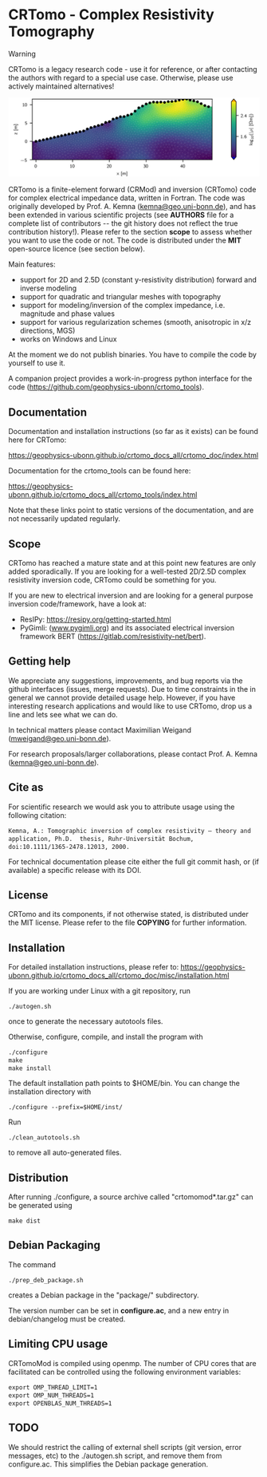 # CRTomo - Complex Resistivity Tomography

>[!WARNING]
>CRTomo is a legacy research code - use it for reference, or after contacting
>the authors with regard to a special use case. Otherwise, please use actively
> maintained alternatives!

<img src="frontcover/front_inversion1.jpg" />

CRTomo is a finite-element forward (CRMod) and inversion (CRTomo) code for
complex electrical impedance data, written in Fortran. The code was originally
developed by Prof. A. Kemna (kemna@geo.uni-bonn.de), and has been extended in
various scientific projects (see **AUTHORS** file for a complete list of
contributors -- the git history does not reflect the true contribution
history!). Please refer to the section **scope** to assess whether you want to
use the code or not. The code is distributed under the **MIT** open-source
licence (see section below).

Main features:

* support for 2D and 2.5D (constant y-resistivity distribution) forward and
  inverse modeling
* support for quadratic and triangular meshes with topography
* support for modeling/inversion of the complex impedance, i.e. magnitude and
  phase values
* support for various regularization schemes (smooth, anisotropic in x/z
  directions, MGS)
* works on Windows and Linux

At the moment we do not publish binaries. You have to compile the code by
yourself to use it.

A companion project provides a work-in-progress python interface for the code
(https://github.com/geophysics-ubonn/crtomo_tools).

## Documentation

Documentation and installation instructions (so far as it exists) can be found
here for CRTomo:

https://geophysics-ubonn.github.io/crtomo_docs_all/crtomo_doc/index.html

Documentation for the crtomo_tools can be found here:

https://geophysics-ubonn.github.io/crtomo_docs_all/crtomo_tools/index.html

Note that these links point to static versions of the documentation, and are
not necessarily updated regularly.

## Scope

CRTomo has reached a mature state and at this point new features are only added
sporadically. If you are looking for a well-tested 2D/2.5D complex resistivity
inversion code, CRTomo could be something for you.

If you are new to electrical
inversion and are looking for a general purpose inversion code/framework, have
a look at:

* ResIPy: https://resipy.org/getting-started.html
* PyGimli: (www.pygimli.org) and its associated electrical inversion framework
  BERT (https://gitlab.com/resistivity-net/bert).


## Getting help

We appreciate any suggestions, improvements, and bug reports via the github
interfaces (issues, merge requests). Due to time constraints in the in general
we cannot provide detailed usage help. However, if you have interesting
research applications and would like to use CRTomo, drop us a line and lets see
what we can do.

In technical matters please contact Maximilian Weigand
(mweigand@geo.uni-bonn.de).

For research proposals/larger collaborations, please contact Prof. A. Kemna
(kemna@geo.uni-bonn.de).


## Cite as

For scientific research we would ask you to attribute usage using the following
citation:

	Kemna, A.: Tomographic inversion of complex resistivity – theory and
	application, Ph.D.  thesis, Ruhr-Universität Bochum,
	doi:10.1111/1365-2478.12013, 2000.

For technical documentation please cite either the full git commit hash, or (if
available) a specific release with its DOI.

## License

CRTomo and its components, if not otherwise stated, is distributed under the
MIT license. Please refer to the file **COPYING** for further information.

## Installation

For detailed installation instructions, please refer to:
https://geophysics-ubonn.github.io/crtomo_docs_all/crtomo_doc/misc/installation.html

If you are working under Linux with a git repository, run

	./autogen.sh

once to generate the necessary autotools files.

Otherwise, configure, compile, and install the program with

	./configure
	make
	make install

The default installation path points to $HOME/bin. You can change the
installation directory with

	./configure --prefix=$HOME/inst/

Run

	./clean_autotools.sh

to remove all auto-generated files.

## Distribution

After running ./configure, a source archive called "crtomomod*.tar.gz" can be
generated using

	make dist

## Debian Packaging

The command

	./prep_deb_package.sh

creates a Debian package in the "package/" subdirectory.

The version number can be set in **configure.ac**, and a new entry in
debian/changelog must be created.

## Limiting CPU usage

CRTomoMod is compiled using openmp. The number of CPU cores that are
facilitated can be controlled using the following environment variables:

	export OMP_THREAD_LIMIT=1
	export OMP_NUM_THREADS=1
	export OPENBLAS_NUM_THREADS=1

## TODO

We should restrict the calling of external shell scripts (git version, error
messages, etc) to the ./autogen.sh script, and remove them from configure.ac.
This simplifies the Debian package generation.

